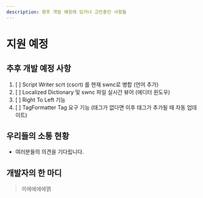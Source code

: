 ```yaml
---
description: 향후 개발 예정에 있거나 고민중인 사항들
---
```


# 지원 예정

## 추후 개발 예정 사항

1. [ ] Script Writer scrt \(cscrt\) 를 현재 swnc로 병합 \(언어 추가\)
2. [ ] Localized Dictionary 및 swnc 파일 실시간 뷰어 \(에디터 윈도우\)
3. [ ] Right To Left 기능
4. [ ] TagFormatter Tag 요구 기능 \(태그가 없다면 이후 태그가 추가될 때 자동 업데이트\)

## 우리들의 소통 현황

* 여러분들의 의견을 기다립니다.

## 개발자의 한 마디

> 끼에에에에엙



